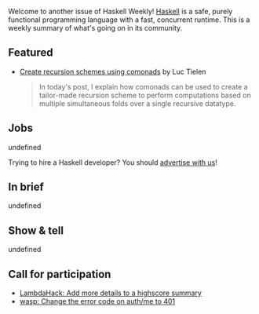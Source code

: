 Welcome to another issue of Haskell Weekly!
[Haskell](https://www.haskell.org) is a safe, purely functional programming language with a fast, concurrent runtime.
This is a weekly summary of what's going on in its community.

## Featured

- [Create recursion schemes using comonads](https://luctielen.com/posts/create_recursion_schemes_using_comonads/) by Luc Tielen
  > In today's post, I explain how comonads can be used to create a tailor-made recursion scheme to perform computations based on multiple simultaneous folds over a single recursive datatype.

## Jobs

undefined

Trying to hire a Haskell developer?
You should [advertise with us](https://haskellweekly.news/advertising.html)!

## In brief

undefined

## Show & tell

undefined

## Call for participation

- [LambdaHack: Add more details to a highscore summary](https://github.com/LambdaHack/LambdaHack/issues/297)
- [wasp: Change the error code on auth/me to 401](https://github.com/wasp-lang/wasp/issues/575)
